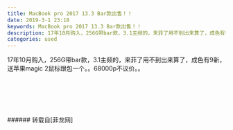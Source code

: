 ```yaml
---
title: MacBook pro 2017 13.3 Bar款出售！！
date: 2019-3-1 23:18
keywords: MacBook pro 2017 13.3 Bar款出售！！
description: 17年10月购入，256G带bar款，3.1主频的，来菲了用不到出来算了，成色有9新，送苹果magic 2鼠标跟包一个。。68000p不议价。。
categories: used
---
```

<td class="t_f" id="postmessage_3139532">

17年10月购入，256G带bar款，3.1主频的，来菲了用不到出来算了，成色有9新，送苹果magic 2鼠标跟包一个。。68000p不议价。。<br/>
<img alt="" border="0" class="zoom" data-cf-modified-875a7927465f00af24a99780-="" file="http://www.flw.ph/data/appbyme/upload/image/201903/01/Kxc1DcH6Yqgp.jpg" id="aimg_P4h3T" lazyloadthumb="1" onclick="" onmouseover="" src="http://www.flw.ph/data/appbyme/upload/image/201903/01/Kxc1DcH6Yqgp.jpg"/><br/>
<br/>
<img alt="" border="0" class="zoom" data-cf-modified-875a7927465f00af24a99780-="" file="http://www.flw.ph/data/appbyme/upload/image/201903/01/YfFEDBdcIS4S.jpg" id="aimg_kuWpO" lazyloadthumb="1" onclick="" onmouseover="" src="http://www.flw.ph/data/appbyme/upload/image/201903/01/YfFEDBdcIS4S.jpg"/><br/>
<br/>
<img alt="" border="0" class="zoom" data-cf-modified-875a7927465f00af24a99780-="" file="http://www.flw.ph/data/appbyme/upload/image/201903/01/tmWjXedmO6mh.jpg" id="aimg_Hj6tU" lazyloadthumb="1" onclick="" onmouseover="" src="http://www.flw.ph/data/appbyme/upload/image/201903/01/tmWjXedmO6mh.jpg"/><br/>
<br/>
<img alt="" border="0" class="zoom" data-cf-modified-875a7927465f00af24a99780-="" file="http://www.flw.ph/data/appbyme/upload/image/201903/01/seCEsah8u0n3.jpg" id="aimg_hic00" lazyloadthumb="1" onclick="" onmouseover="" src="http://www.flw.ph/data/appbyme/upload/image/201903/01/seCEsah8u0n3.jpg"/><br/>
<br/>
<img alt="" border="0" class="zoom" data-cf-modified-875a7927465f00af24a99780-="" file="http://www.flw.ph/data/appbyme/upload/image/201903/01/LlRu5O4budyL.jpg" id="aimg_utEI6" lazyloadthumb="1" onclick="" onmouseover="" src="http://www.flw.ph/data/appbyme/upload/image/201903/01/LlRu5O4budyL.jpg"/><br/>
<br/>
</td>
###### 转载自[菲龙网]